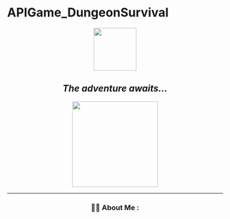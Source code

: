 # APIGame_DungeonSurvival
<div id="header" align="center">
  <img src="https://media.giphy.com/media/v1.Y2lkPTc5MGI3NjExYzZrY3l2Z2cyNDFwbGx4NDlsY3oweWhmazY5Y2JweDV5OWdpNTBwYSZlcD12MV9pbnRlcm5hbF9naWZfYnlfaWQmY3Q9cw/wl1a0yOGTNkNDLoInE/giphy.gif" width="100"/>
</div>
<div id="header" align="center">
<img src="https://komarev.com/ghpvc/?username=KLimaLima&style=flat-square&color=blue" alt=""/>
  
## *The adventure awaits...*
<img src="https://media.giphy.com/media/v1.Y2lkPTc5MGI3NjExZHdwOWVoY29zOHpreHdtNzMzNDQ4NDhnczlla2lwYmZpdXdhbGhsZSZlcD12MV9pbnRlcm5hbF9naWZfYnlfaWQmY3Q9Zw/Lopx9eUi34rbq/giphy.gif" width="200"/>

---

### :woman_technologist: About Me :
